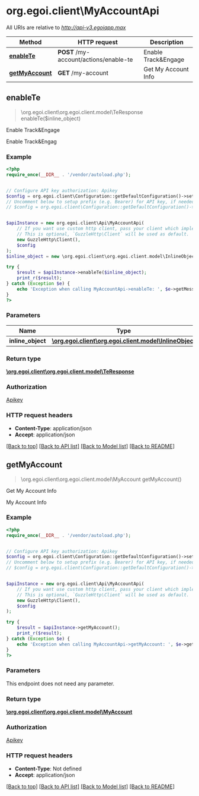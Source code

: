 # org.egoi.client\MyAccountApi

All URIs are relative to *http://api-v3.egoiapp.max*

Method | HTTP request | Description
------------- | ------------- | -------------
[**enableTe**](MyAccountApi.md#enableTe) | **POST** /my-account/actions/enable-te | Enable Track&amp;Engage
[**getMyAccount**](MyAccountApi.md#getMyAccount) | **GET** /my-account | Get My Account Info



## enableTe

> \org.egoi.client\org.egoi.client.model\TeResponse enableTe($inline_object)

Enable Track&Engage

Enable Track&Engag

### Example

```php
<?php
require_once(__DIR__ . '/vendor/autoload.php');


// Configure API key authorization: Apikey
$config = org.egoi.client\Configuration::getDefaultConfiguration()->setApiKey('Apikey', 'YOUR_API_KEY');
// Uncomment below to setup prefix (e.g. Bearer) for API key, if needed
// $config = org.egoi.client\Configuration::getDefaultConfiguration()->setApiKeyPrefix('Apikey', 'Bearer');


$apiInstance = new org.egoi.client\Api\MyAccountApi(
    // If you want use custom http client, pass your client which implements `GuzzleHttp\ClientInterface`.
    // This is optional, `GuzzleHttp\Client` will be used as default.
    new GuzzleHttp\Client(),
    $config
);
$inline_object = new \org.egoi.client\org.egoi.client.model\InlineObject(); // \org.egoi.client\org.egoi.client.model\InlineObject | 

try {
    $result = $apiInstance->enableTe($inline_object);
    print_r($result);
} catch (Exception $e) {
    echo 'Exception when calling MyAccountApi->enableTe: ', $e->getMessage(), PHP_EOL;
}
?>
```

### Parameters


Name | Type | Description  | Notes
------------- | ------------- | ------------- | -------------
 **inline_object** | [**\org.egoi.client\org.egoi.client.model\InlineObject**](../Model/InlineObject.md)|  |

### Return type

[**\org.egoi.client\org.egoi.client.model\TeResponse**](../Model/TeResponse.md)

### Authorization

[Apikey](../../README.md#Apikey)

### HTTP request headers

- **Content-Type**: application/json
- **Accept**: application/json

[[Back to top]](#) [[Back to API list]](../../README.md#documentation-for-api-endpoints)
[[Back to Model list]](../../README.md#documentation-for-models)
[[Back to README]](../../README.md)


## getMyAccount

> \org.egoi.client\org.egoi.client.model\MyAccount getMyAccount()

Get My Account Info

My Account Info

### Example

```php
<?php
require_once(__DIR__ . '/vendor/autoload.php');


// Configure API key authorization: Apikey
$config = org.egoi.client\Configuration::getDefaultConfiguration()->setApiKey('Apikey', 'YOUR_API_KEY');
// Uncomment below to setup prefix (e.g. Bearer) for API key, if needed
// $config = org.egoi.client\Configuration::getDefaultConfiguration()->setApiKeyPrefix('Apikey', 'Bearer');


$apiInstance = new org.egoi.client\Api\MyAccountApi(
    // If you want use custom http client, pass your client which implements `GuzzleHttp\ClientInterface`.
    // This is optional, `GuzzleHttp\Client` will be used as default.
    new GuzzleHttp\Client(),
    $config
);

try {
    $result = $apiInstance->getMyAccount();
    print_r($result);
} catch (Exception $e) {
    echo 'Exception when calling MyAccountApi->getMyAccount: ', $e->getMessage(), PHP_EOL;
}
?>
```

### Parameters

This endpoint does not need any parameter.

### Return type

[**\org.egoi.client\org.egoi.client.model\MyAccount**](../Model/MyAccount.md)

### Authorization

[Apikey](../../README.md#Apikey)

### HTTP request headers

- **Content-Type**: Not defined
- **Accept**: application/json

[[Back to top]](#) [[Back to API list]](../../README.md#documentation-for-api-endpoints)
[[Back to Model list]](../../README.md#documentation-for-models)
[[Back to README]](../../README.md)

